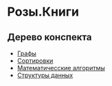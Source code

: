 # Розы.Книги

## Дерево конспекта

+ [Графы](graphbook/README.md)
+ [Сортировки](sortbook/README.md)
+ [Математичесские алгоритмы](mathbook/README.md)
+ [Структуры данных](structes/README.md)
